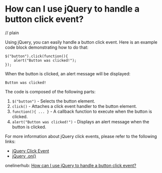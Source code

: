 # How can I use jQuery to handle a button click event?
// plain

Using jQuery, you can easily handle a button click event. Here is an example code block demonstrating how to do that:

```
$("button").click(function(){
    alert("Button was clicked!");
});
```
When the button is clicked, an alert message will be displayed:
```
Button was clicked!
```

The code is composed of the following parts:
1. `$("button")` - Selects the button element.
2. `click()` - Attaches a click event handler to the button element.
3. `function(){ ... }` - A callback function to execute when the button is clicked.
4. `alert("Button was clicked!")` - Displays an alert message when the button is clicked.

For more information about jQuery click events, please refer to the following links:
- [jQuery Click Event](https://api.jquery.com/click/)
- [jQuery .on()](https://api.jquery.com/on/)

onelinerhub: [How can I use jQuery to handle a button click event?](https://onelinerhub.com/jquery/how-can-i-use-jquery-to-handle-a-button-click-event)